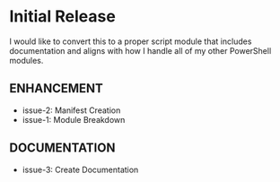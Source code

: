 # Initial Release

I would like to convert this to a proper script module that includes documentation and aligns with how I handle all of my other PowerShell modules.

## ENHANCEMENT

* issue-2: Manifest Creation
* issue-1: Module Breakdown

## DOCUMENTATION

* issue-3: Create Documentation

